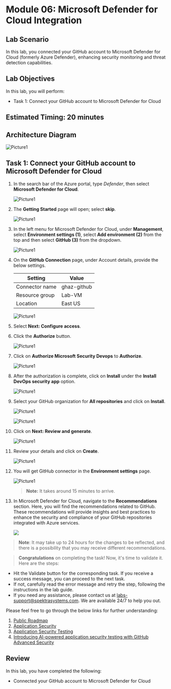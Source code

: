 # Module 06: Microsoft Defender for Cloud Integration

## Lab Scenario

In this lab, you connected your GitHub account to Microsoft Defender for Cloud (formerly Azure Defender), enhancing security monitoring and threat detection capabilities. 

## Lab Objectives
In this lab, you will perform:

- Task 1: Connect your GitHub account to Microsoft Defender for Cloud

## Estimated Timing: 20 minutes

## Architecture Diagram

   ![Picture1](./images/ar06.png)

## Task 1: Connect your GitHub account to Microsoft Defender for Cloud

1. In the search bar of the Azure portal, type *Defender*, then select **Microsoft Defender for Cloud**.

   ![Picture1](./images/image1.png)

1. The **Getting Started** page will open; select **skip**.

   ![Picture1](./images/image12.jpg)

1. In the left menu for Microsoft Defender for Cloud, under **Management**, select **Environment settings (1)**, select **Add environment (2)** from the top and then select **GitHub (3)** from the dropdown.

   ![Picture1](./images/image2.png)

1. On the **GitHub Connection** page, under Account details, provide the below settings.

   | Setting  | Value |
   -----------|---------
   | Connector name | ghaz-github |
   | Resource group | Lab-VM |
   | Location | East US |
   
   ![Picture1](./images/image3.png)

1. Select **Next: Configure access**.

1. Click the **Authorize** button.
       
   ![Picture1](./images/image4.png)

1. Click on **Authorize Microsoft Security Devops** to **Authorize**.
   
   ![Picture1](./images/image5.png)

1. After the authorization is complete, click on **Install** under the **Install DevOps security app** option.
   
   ![Picture1](./images/image6.png)

1. Select your GitHub organization for **All repositories** and click on **Install**.
   
   ![Picture1](./images/image7.png)
   
   ![Picture1](./images/image8.png)

1. Click on **Next: Review and generate**.
   
   ![Picture1](./images/image9.png)

1. Review your details and click on **Create**.

   ![Picture1](./images/image10.png)
   
1. You will get GitHub connector in the **Environment settings** page.
   
   ![Picture1](./images/image11.png)                  
   
   >**Note:** It takes around 15 minutes to arrive.

1. In Microsoft Defender for Cloud, navigate to the **Recommendations** section. Here, you will find the recommendations related to GitHub. These recommendations will provide insights and best practices to enhance the security and compliance of your GitHub repositories integrated with Azure services.

   ![](./images/recomendations.png)

  >**Note**: It may take up to 24 hours for the changes to be reflected, and there is a possibility that you may receive different recommendations.

  > **Congratulations** on completing the task! Now, it's time to validate it. Here are the steps:
	
  - Hit the Validate button for the corresponding task. If you receive a success message, you can proceed to the next task. 
  - If not, carefully read the error message and retry the step, following the instructions in the lab guide.
  - If you need any assistance, please contact us at labs-support@spektrasystems.com. We are available 24/7 to help you out.

   <validation step="18b96a1a-7f72-4440-8d0b-ce63614a0abb" />

Please feel free to go through the below links for further understanding:
1. [Public Roadmap](https://github.com/orgs/github/projects/4247/views/6)
2. [Application Security](https://info.microsoft.com/US-DevOps-VDEO-FY24-02Feb-12-GitHub-and-AI-A-Powerful-Duo-for-Application-Security-Testing-SRGCM11732_LP01-Registration---Form-in-Body.html)
3. [Application Security Testing](https://www.microsoft.com/en-us/industry?rtc=1)
4. [Introducing AI-powered application security testing with GitHub Advanced Security](https://github.blog/2023-11-08-ai-powered-appsec/)

## Review

In this lab, you have completed the following:
+ Connected your GitHub account to Microsoft Defender for Cloud
